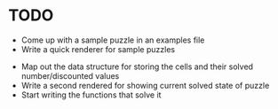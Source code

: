 # TODO

- Come up with a sample puzzle in an examples file
- Write a quick renderer for sample puzzles
* Map out the data structure for storing the cells and their solved number/discounted values
* Write a second rendered for showing current solved state of puzzle
* Start writing the functions that solve it
